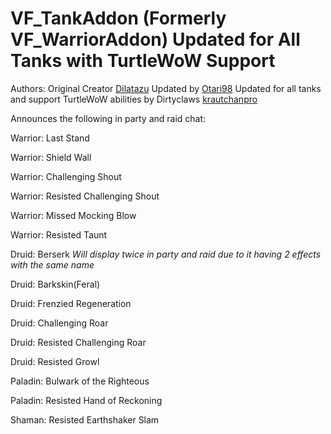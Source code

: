 # VF_TankAddon (Formerly VF_WarriorAddon) Updated for All Tanks with TurtleWoW Support

Authors: Original Creator [Dilatazu](https://github.com/Dilatazu) Updated by [Otari98](https://github.com/Otari98) Updated for all tanks and support TurtleWoW abilities by Dirtyclaws [krautchanpro](https://github.com/krautchanpro)

Announces the following in party and raid chat:

Warrior: Last Stand

Warrior: Shield Wall

Warrior: Challenging Shout

Warrior: Resisted Challenging Shout

Warrior: Missed Mocking Blow

Warrior: Resisted Taunt

Druid: Berserk *Will display twice in party and raid due to it having 2 effects with the same name*

Druid: Barkskin(Feral)

Druid: Frenzied Regeneration

Druid: Challenging Roar

Druid: Resisted Challenging Roar

Druid: Resisted Growl

Paladin: Bulwark of the Righteous

Paladin: Resisted Hand of Reckoning

Shaman: Resisted Earthshaker Slam
